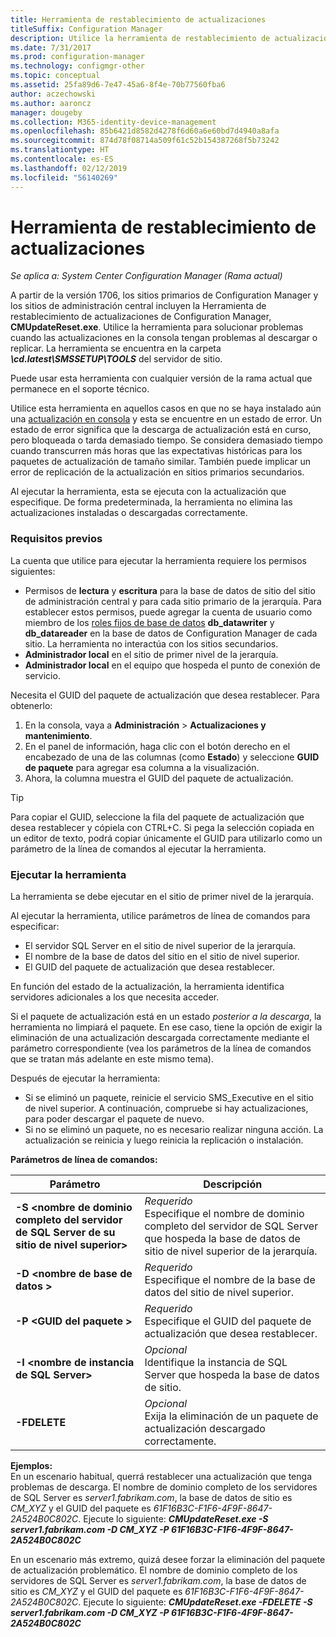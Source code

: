 ```yaml
---
title: Herramienta de restablecimiento de actualizaciones
titleSuffix: Configuration Manager
description: Utilice la herramienta de restablecimiento de actualizaciones para actualizaciones en la consola para System Center Configuration Manager.
ms.date: 7/31/2017
ms.prod: configuration-manager
ms.technology: configmgr-other
ms.topic: conceptual
ms.assetid: 25fa89d6-7e47-45a6-8f4e-70b77560fba6
author: aczechowski
ms.author: aaroncz
manager: dougeby
ms.collection: M365-identity-device-management
ms.openlocfilehash: 85b6421d8582d4278f6d60a6e60bd7d4940a8afa
ms.sourcegitcommit: 874d78f08714a509f61c52b154387268f5b73242
ms.translationtype: HT
ms.contentlocale: es-ES
ms.lasthandoff: 02/12/2019
ms.locfileid: "56140269"
---
```

# <a name="update-reset-tool"></a>Herramienta de restablecimiento de actualizaciones

*Se aplica a: System Center Configuration Manager (Rama actual)*  


A partir de la versión 1706, los sitios primarios de Configuration Manager y los sitios de administración central incluyen la Herramienta de restablecimiento de actualizaciones de Configuration Manager, **CMUpdateReset.exe**. Utilice la herramienta para solucionar problemas cuando las actualizaciones en la consola tengan problemas al descargar o replicar. La herramienta se encuentra en la carpeta ***\cd.latest\SMSSETUP\TOOLS*** del servidor de sitio.

Puede usar esta herramienta con cualquier versión de la rama actual que permanece en el soporte técnico.

Utilice esta herramienta en aquellos casos en que no se haya instalado aún una [actualización en consola](/sccm/core/servers/manage/install-in-console-updates) y esta se encuentre en un estado de error. Un estado de error significa que la descarga de actualización está en curso, pero bloqueada o tarda demasiado tiempo. Se considera demasiado tiempo cuando transcurren más horas que las expectativas históricas para los paquetes de actualización de tamaño similar. También puede implicar un error de replicación de la actualización en sitios primarios secundarios.  

Al ejecutar la herramienta, esta se ejecuta con la actualización que especifique. De forma predeterminada, la herramienta no elimina las actualizaciones instaladas o descargadas correctamente.  

### <a name="prerequisites"></a>Requisitos previos
La cuenta que utilice para ejecutar la herramienta requiere los permisos siguientes:
-   Permisos de **lectura** y **escritura** para la base de datos de sitio del sitio de administración central y para cada sitio primario de la jerarquía. Para establecer estos permisos, puede agregar la cuenta de usuario como miembro de los [roles fijos de base de datos](/sql/relational-databases/security/authentication-access/database-level-roles#fixed-database-roles) **db_datawriter** y **db_datareader** en la base de datos de Configuration Manager de cada sitio. La herramienta no interactúa con los sitios secundarios.
-   **Administrador local** en el sitio de primer nivel de la jerarquía.
-   **Administrador local** en el equipo que hospeda el punto de conexión de servicio.

Necesita el GUID del paquete de actualización que desea restablecer. Para obtenerlo:
  1.   En la consola, vaya a **Administración** > **Actualizaciones y mantenimiento**.
  2.   En el panel de información, haga clic con el botón derecho en el encabezado de una de las columnas (como **Estado**) y seleccione **GUID de paquete** para agregar esa columna a la visualización.
  3.   Ahora, la columna muestra el GUID del paquete de actualización.

> [!TIP]  
> Para copiar el GUID, seleccione la fila del paquete de actualización que desea restablecer y cópiela con CTRL+C. Si pega la selección copiada en un editor de texto, podrá copiar únicamente el GUID para utilizarlo como un parámetro de la línea de comandos al ejecutar la herramienta.

### <a name="run-the-tool"></a>Ejecutar la herramienta    
La herramienta se debe ejecutar en el sitio de primer nivel de la jerarquía.

Al ejecutar la herramienta, utilice parámetros de línea de comandos para especificar:
  -   El servidor SQL Server en el sitio de nivel superior de la jerarquía.
  -   El nombre de la base de datos del sitio en el sitio de nivel superior.
  -   El GUID del paquete de actualización que desea restablecer.

En función del estado de la actualización, la herramienta identifica servidores adicionales a los que necesita acceder.   

Si el paquete de actualización está en un estado *posterior a la descarga*, la herramienta no limpiará el paquete. En ese caso, tiene la opción de exigir la eliminación de una actualización descargada correctamente mediante el parámetro correspondiente (vea los parámetros de la línea de comandos que se tratan más adelante en este mismo tema).

Después de ejecutar la herramienta:
-   Si se eliminó un paquete, reinicie el servicio SMS_Executive en el sitio de nivel superior. A continuación, compruebe si hay actualizaciones, para poder descargar el paquete de nuevo.
-   Si no se eliminó un paquete, no es necesario realizar ninguna acción. La actualización se reinicia y luego reinicia la replicación o instalación.

**Parámetros de línea de comandos:**  


|                        Parámetro                         |                                                       Descripción                                                        |
|----------------------------------------------------------|--------------------------------------------------------------------------------------------------------------------------|
| **-S &lt;nombre de dominio completo del servidor de SQL Server de su sitio de nivel superior>** | *Requerido* <br> Especifique el nombre de dominio completo del servidor de SQL Server que hospeda la base de datos de sitio de nivel superior de la jerarquía. |
|                **-D &lt;nombre de base de datos >**                 |                          *Requerido* <br> Especifique el nombre de la base de datos del sitio de nivel superior.                          |
|                 **-P &lt;GUID del paquete >**                 |                        *Requerido* <br> Especifique el GUID del paquete de actualización que desea restablecer.                        |
|           **-I &lt;nombre de instancia de SQL Server>**           |                    *Opcional* <br> Identifique la instancia de SQL Server que hospeda la base de datos de sitio.                     |
|                       **-FDELETE**                       |                       *Opcional* <br> Exija la eliminación de un paquete de actualización descargado correctamente.                        |

 **Ejemplos:**  
 En un escenario habitual, querrá restablecer una actualización que tenga problemas de descarga. El nombre de dominio completo de los servidores de SQL Server es *server1.fabrikam.com*, la base de datos de sitio es *CM_XYZ* y el GUID del paquete es *61F16B3C-F1F6-4F9F-8647-2A524B0C802C*.  Ejecute lo siguiente: ***CMUpdateReset.exe -S server1.fabrikam.com -D CM_XYZ -P 61F16B3C-F1F6-4F9F-8647-2A524B0C802C***

 En un escenario más extremo, quizá desee forzar la eliminación del paquete de actualización problemático. El nombre de dominio completo de los servidores de SQL Server es *server1.fabrikam.com*, la base de datos de sitio es *CM_XYZ* y el GUID del paquete es *61F16B3C-F1F6-4F9F-8647-2A524B0C802C*.  Ejecute lo siguiente: ***CMUpdateReset.exe  -FDELETE -S server1.fabrikam.com -D CM_XYZ -P 61F16B3C-F1F6-4F9F-8647-2A524B0C802C***
